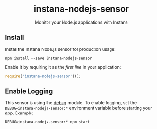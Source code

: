 <h1 align="center">instana-nodejs-sensor</h1>
<p align="center">Monitor your Node.js applications with Instana</p>

## Install

Install the Instana Node.js sensor for production usage:
```
npm install --save instana-nodejs-sensor
```

Enable it by requiring it as the *first line* in your application:
```javascript
require('instana-nodejs-sensor')();
```

## Enable Logging
This sensor is using the [debug](https://www.npmjs.com/package/debug) module. To enable logging, set the `DEBUG=instana-nodejs-sensor:*` environment variable before starting your app. Example:

```
DEBUG=instana-nodejs-sensor:* npm start
```
